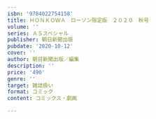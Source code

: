 ```yaml
---
isbn: '9784022754158'
title: ＨＯＮＫＯＷＡ　ローソン限定版　２０２０　秋号
volume: ''
series: ＡＳスペシャル
publisher: 朝日新聞出版
pubdate: '2020-10-12'
cover: ''
author: 朝日新聞出版／編集
description: ''
price: '490'
genre: ''
target: 雑誌扱い
format: コミック
content: コミックス・劇画

---
```

